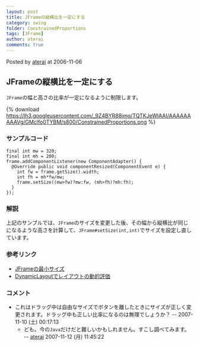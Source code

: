 ```yaml
---
layout: post
title: JFrameの縦横比を一定にする
category: swing
folder: ConstrainedProportions
tags: [JFrame]
author: aterai
comments: true
---
```


Posted by [aterai](http://terai.xrea.jp/aterai.html) at 2006-11-06

## JFrameの縦横比を一定にする
`JFrame`の幅と高さの比率が一定になるように制限します。

{% download https://lh3.googleusercontent.com/_9Z4BYR88imo/TQTKJeWlAAI/AAAAAAAAAVg/GMclfo0TYBM/s800/ConstrainedProportions.png %}

### サンプルコード
<pre class="prettyprint"><code>final int mw = 320;
final int mh = 200;
frame.addComponentListener(new ComponentAdapter() {
  @Override public void componentResized(ComponentEvent e) {
    int fw = frame.getSize().width;
    int fh = mh*fw/mw;
    frame.setSize((mw&gt;fw)?mw:fw, (mh&gt;fh)?mh:fh);
  }
});
</code></pre>

### 解説
上記のサンプルでは、`JFrame`のサイズを変更した後、その幅から縦横比が同じになるような高さを計算して、`JFrame#setSize(int,int)`でサイズを設定し直しています。

### 参考リンク
- [JFrameの最小サイズ](http://terai.xrea.jp/Swing/MinimumFrame.html)
- [DynamicLayoutでレイアウトの動的評価](http://terai.xrea.jp/Swing/DynamicLayout.html)

<!-- dummy comment line for breaking list -->

### コメント
- これはドラッグ中は自由なサイズでボタンを離したときにサイズが正しく変更されます。ドラッグ中も正しい比率になるのは無理でしょうか？ --  2007-11-10 (土) 00:17:13
    - ども。今の`Java`だけだと難しいかもしれません。すこし調べてみます。 -- [aterai](http://terai.xrea.jp/aterai.html) 2007-11-12 (月) 11:45:22

<!-- dummy comment line for breaking list -->


